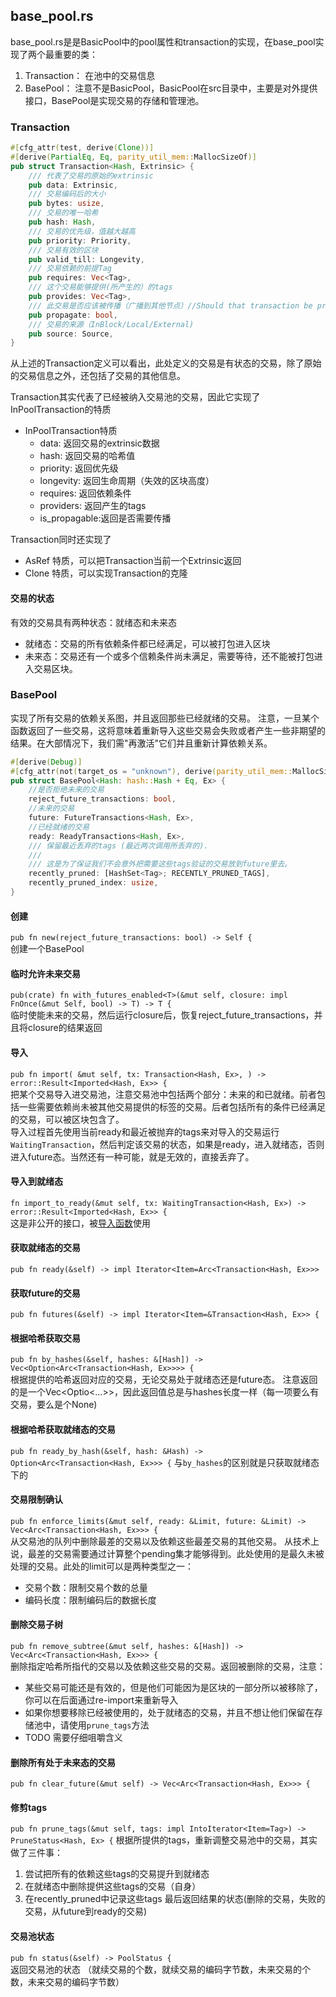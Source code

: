 ## base_pool.rs
base_pool.rs是是BasicPool中的pool属性和transaction的实现，在base_pool实现了两个最重要的类：
1. Transaction： 在池中的交易信息
2. BasePool： 注意不是BasicPool，BasicPool在src目录中，主要是对外提供接口，BasePool是实现交易的存储和管理池。

### Transaction
```rust
#[cfg_attr(test, derive(Clone))]
#[derive(PartialEq, Eq, parity_util_mem::MallocSizeOf)]
pub struct Transaction<Hash, Extrinsic> {
    /// 代表了交易的原始的extrinsic
    pub data: Extrinsic,
    /// 交易编码后的大小
    pub bytes: usize,
    /// 交易的唯一哈希
    pub hash: Hash,
    /// 交易的优先级，值越大越高
    pub priority: Priority,
    /// 交易有效的区块
    pub valid_till: Longevity,
    /// 交易依赖的前提Tag
    pub requires: Vec<Tag>,
    /// 这个交易能够提供(所产生的）的tags
    pub provides: Vec<Tag>,
    /// 此交易是否应该被传播（广播到其他节点）//Should that transaction be propagated.
    pub propagate: bool,
    /// 交易的来源（InBlock/Local/External)
    pub source: Source,
}
```
从上述的Transaction定义可以看出，此处定义的交易是有状态的交易，除了原始的交易信息之外，还包括了交易的其他信息。

Transaction其实代表了已经被纳入交易池的交易，因此它实现了InPoolTransaction的特质
* InPoolTransaction特质 
  * data:         返回交易的extrinsic数据
  * hash:         返回交易的哈希值
  * priority:     返回优先级
  * longevity:    返回生命周期（失效的区块高度）
  * requires:     返回依赖条件
  * providers:    返回产生的tags
  * is_propagable:返回是否需要传播

Transaction同时还实现了
* AsRef 特质，可以把Transaction当前一个Extrinsic返回
* Clone 特质，可以实现Transaction的克隆

#### 交易的状态
有效的交易具有两种状态：就绪态和未来态
* 就绪态：交易的所有依赖条件都已经满足，可以被打包进入区块
* 未来态：交易还有一个或多个信赖条件尚未满足，需要等待，还不能被打包进入交易区块。


### BasePool
实现了所有交易的<span id="depend_graph">依赖关系图</span>，并且返回那些已经就绪的交易。 注意，一旦某个函数返回了一些交易，这将意味着重新导入这些交易会失败或者产生一些非期望的结果。在大部情况下，我们需"再激活"它们并且重新计算依赖关系。
```rust
#[derive(Debug)]
#[cfg_attr(not(target_os = "unknown"), derive(parity_util_mem::MallocSizeOf))]
pub struct BasePool<Hash: hash::Hash + Eq, Ex> {
    //是否拒绝未来的交易
    reject_future_transactions: bool,
    //未来的交易
    future: FutureTransactions<Hash, Ex>,
    //已经就绪的交易
    ready: ReadyTransactions<Hash, Ex>,
    /// 保留最近丢弃的tags (最近两次调用所丢弃的).
    ///
    /// 这是为了保证我们不会意外把需要这些tags验证的交易放到future里去。
    recently_pruned: [HashSet<Tag>; RECENTLY_PRUNED_TAGS],
    recently_pruned_index: usize,
}
```
#### 创建
`pub fn new(reject_future_transactions: bool) -> Self {`  
创建一个BasePool

#### 临时允许未来交易
`pub(crate) fn with_futures_enabled<T>(&mut self, closure: impl FnOnce(&mut Self, bool) -> T) -> T {`  
临时使能未来的交易，然后运行closure后，恢复reject_future_transactions，并且将closure的结果返回

#### <span id="import">导入</span>
`pub fn import(
        &mut self,
        tx: Transaction<Hash, Ex>,
    ) -> error::Result<Imported<Hash, Ex>> {`  
把某个交易导入进交易池，注意交易池中包括两个部分：未来的和已就绪。前者包括一些需要依赖尚未被其他交易提供的标签的交易。后者包括所有的条件已经满足的交易，可以被区块包含了。  
导入过程首先使用当前ready和最近被抛弃的tags来对导入的交易运行`WaitingTransaction`，然后判定该交易的状态，如果是ready，进入就绪态，否则进入future态。当然还有一种可能，就是无效的，直接丢弃了。

#### 导入到就绪态
`fn import_to_ready(&mut self, tx: WaitingTransaction<Hash, Ex>) -> error::Result<Imported<Hash, Ex>> {`  
这是非公开的接口，被[导入函数](#span-id%22import%22%e5%af%bc%e5%85%a5span)使用

#### 获取就绪态的交易
`pub fn ready(&self) -> impl Iterator<Item=Arc<Transaction<Hash, Ex>>> `

#### 获取future的交易
`pub fn futures(&self) -> impl Iterator<Item=&Transaction<Hash, Ex>> {`

#### 根据哈希获取交易
`pub fn by_hashes(&self, hashes: &[Hash]) -> Vec<Option<Arc<Transaction<Hash, Ex>>>> {`  
根据提供的哈希返回对应的交易，无论交易处于就绪态还是future态。 注意返回的是一个Vec<Optio<...>>，因此返回值总是与hashes长度一样（每一项要么有交易，要么是个None)

#### 根据哈希获取就绪态的交易
`pub fn ready_by_hash(&self, hash: &Hash) -> Option<Arc<Transaction<Hash, Ex>>> {`
与`by_hashes`的区别就是只获取就绪态下的

#### 交易限制确认
`pub fn enforce_limits(&mut self, ready: &Limit, future: &Limit) -> Vec<Arc<Transaction<Hash, Ex>>> {`  
从交易池的队列中删除最差的交易以及依赖这些最差交易的其他交易。 从技术上说，最差的交易需要通过计算整个pending集才能够得到。此处使用的是最久未被处理的交易。此处的limit可以是两种类型之一：
* 交易个数：限制交易个数的总量
* 编码长度：限制编码后的数据长度

#### 删除交易子树
`pub fn remove_subtree(&mut self, hashes: &[Hash]) -> Vec<Arc<Transaction<Hash, Ex>>> {`  
删除指定哈希所指代的交易以及依赖这些交易的交易。返回被删除的交易，注意：
* 某些交易可能还是有效的，但是他们可能因为是区块的一部分所以被移除了，你可以在后面通过re-import来重新导入
* 如果你想要移除已经被使用的，处于就绪态的交易，并且不想让他们保留在存储池中，请使用`prune_tags`方法
* TODO 需要仔细咀嚼含义

#### 删除所有处于未来态的交易
`pub fn clear_future(&mut self) -> Vec<Arc<Transaction<Hash, Ex>>> {`


#### 修剪tags
`pub fn prune_tags(&mut self, tags: impl IntoIterator<Item=Tag>) -> PruneStatus<Hash, Ex> {`
根据所提供的tags，重新调整交易池中的交易，其实做了三件事：
1. 尝试把所有的依赖这些tags的交易提升到就绪态
2. 在就绪态中删除提供这些tags的交易（自身）
3. 在recently_pruned中记录这些tags
最后返回结果的状态(删除的交易，失败的交易，从future到ready的交易)

#### 交易池状态
`pub fn status(&self) -> PoolStatus {`  
返回交易池的状态 （就续交易的个数，就续交易的编码字节数，未来交易的个数，未来交易的编码字节数）

